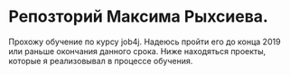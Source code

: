 # Репозторий Максима Рыхсиева.
Прохожу обучение по курсу job4j. Надеюсь пройти его до конца 2019 
или  раньше окончания данного срока.
Ниже находяться проекты, которые я реализовывал в процессе обучения.